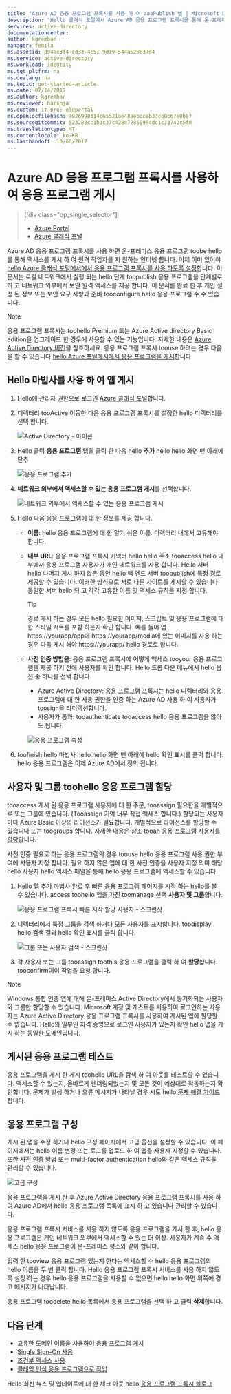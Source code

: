 ```yaml
---
title: "Azure AD 응용 프로그램 프록시를 사용 하 여 aaaPublish 앱 | Microsoft Docs"
description: "Hello 클래식 포털에서 Azure AD 응용 프로그램 프록시를 통해 온-프레미스 응용 프로그램 toohello 클라우드를 게시 합니다."
services: active-directory
documentationcenter: 
author: kgremban
manager: femila
ms.assetid: d94ac3f4-cd33-4c51-9d19-544a528637d4
ms.service: active-directory
ms.workload: identity
ms.tgt_pltfrm: na
ms.devlang: na
ms.topic: get-started-article
ms.date: 07/14/2017
ms.author: kgremban
ms.reviewer: harshja
ms.custom: it-pro; oldportal
ms.openlocfilehash: 7926998314c65521ae48aebcceb33cb0c67e0b87
ms.sourcegitcommit: 523283cc1b3c37c428e77850964dc1c33742c5f0
ms.translationtype: MT
ms.contentlocale: ko-KR
ms.lasthandoff: 10/06/2017
---
```

# <a name="publish-applications-using-azure-ad-application-proxy"></a>Azure AD 응용 프로그램 프록시를 사용하여 응용 프로그램 게시

> [!div class="op_single_selector"]
> * [Azure Portal](application-proxy-publish-azure-portal.md)
> * [Azure 클래식 포털](active-directory-application-proxy-publish.md)

Azure AD 응용 프로그램 프록시를 사용 하면 온-프레미스 응용 프로그램 toobe hello를 통해 액세스를 게시 하 여 원격 작업자를 지 원하는 인터넷 합니다. 이제 이미 있어야 [hello Azure 클래식 포털에서에서 응용 프로그램 프록시를 사용 하도록 설정](active-directory-application-proxy-enable.md)합니다. 이 문서는 로컬 네트워크에서 실행 되는 hello 단계 toopublish 응용 프로그램을 단계별로 하 고 네트워크 외부에서 보안 원격 액세스를 제공 합니다. 이 문서를 완료 한 후 개인 설정 된 정보 또는 보안 요구 사항과 준비 tooconfigure hello 응용 프로그램 수 수 있습니다.

> [!NOTE]
> 응용 프로그램 프록시는 toohello Premium 또는 Azure Active directory Basic edition을 업그레이드 한 경우에 사용할 수 있는 기능입니다. 자세한 내용은 [Azure Active Directory 버전](active-directory-editions.md)을 참조하세요. 응용 프로그램 프록시 toouse 하려는 경우 다음을 할 수 있습니다 [hello Azure 포털에서에서 응용 프로그램을 게시](application-proxy-publish-azure-portal.md)합니다.

## <a name="publish-an-app-using-hello-wizard"></a>Hello 마법사를 사용 하 여 앱 게시
1. Hello에 관리자 권한으로 로그인 [Azure 클래식 포털](https://manage.windowsazure.com/)합니다.
2. 디렉터리 tooActive 이동한 다음 응용 프로그램 프록시를 설정한 hello 디렉터리를 선택 합니다.
   
    ![Active Directory - 아이콘](./media/active-directory-application-proxy-publish/ad_icon.png)
3. Hello 클릭 **응용 프로그램** 탭을 클릭 한 다음 hello **추가** hello hello 화면 맨 아래에 단추
   
    ![응용 프로그램 추가](./media/active-directory-application-proxy-publish/aad_appproxy_selectdirectory.png)
4. **네트워크 외부에서 액세스할 수 있는 응용 프로그램 게시**를 선택합니다.
   
    ![네트워크 외부에서 액세스할 수 있는 응용 프로그램 게시](./media/active-directory-application-proxy-publish/aad_appproxy_addapp.png)
5. Hello 다음 응용 프로그램에 대 한 정보를 제공 합니다.
   
   * **이름**: hello 응용 프로그램에 대 한 알기 쉬운 이름. 디렉터리 내에서 고유해야 합니다.
   * **내부 URL**: 응용 프로그램 프록시 커넥터 hello hello 주소 tooaccess hello 내부에서 응용 프로그램 사용자가 개인 네트워크를 사용 합니다. Hello 서버 hello 나머지 게시 하지 않은 동안 hello 백 엔드 서버 toopublish에 특정 경로 제공할 수 있습니다. 이러한 방식으로 서로 다른 사이트를 게시할 수 있습니다 동일한 서버 hello 되 고 각각 고유한 이름 및 액세스 규칙을 지정 합니다.
     
     > [!TIP]
     > 경로 게시 하는 경우 모든 hello 필요한 이미지, 스크립트 및 응용 프로그램에 대 한 스타일 시트를 포함 하는지 확인 합니다. 예를 들어 앱 https://yourapp/app에 https://yourapp/media에 있는 이미지를 사용 하는 경우 다음 게시 해야 https://yourapp/ hello 경로로 합니다.
     > 
     > 
   * **사전 인증 방법을**: 응용 프로그램 프록시에 어떻게 액세스 tooyour 응용 프로그램을 제공 하기 전에 사용자를 확인 합니다. Hello 드롭 다운 메뉴에서 hello 옵션 중 하나를 선택 합니다.
     
     * Azure Active Directory: 응용 프로그램 프록시는 hello 디렉터리와 응용 프로그램에 대 한 사용 권한을 인증 하는 Azure AD 사용 하 여 사용자가 toosign을 리디렉션합니다.
     * 사용자가 통과: tooauthenticate tooaccess hello 응용 프로그램을 않아도 됩니다.
     
     ![응용 프로그램 속성](./media/active-directory-application-proxy-publish/aad_appproxy_appproperties.png)  
6. toofinish hello 마법사 hello hello 화면 맨 아래에 hello 확인 표시를 클릭 합니다. hello 응용 프로그램은 이제 Azure AD에서 정의 됩니다.

## <a name="assign-users-and-groups-toohello-application"></a>사용자 및 그룹 toohello 응용 프로그램 할당
tooaccess 게시 된 응용 프로그램 사용자에 대 한 주문, tooassign 필요한을 개별적으로 또는 그룹에 있습니다. (Tooassign 기억 너무 직접 액세스 합니다.) 할당되는 사용자마다 Azure Basic 이상의 라이선스가 필요합니다. 개별적으로 라이선스를 할당할 수 있습니다 또는 toogroups 합니다. 자세한 내용은 참조 [tooan 응용 프로그램 사용자를 할당](active-directory-applications-guiding-developers-assigning-users.md)합니다. 

사전 인증 필요로 하는 응용 프로그램의 경우 toouse hello 응용 프로그램 사용 권한 부여에 사용자 지정 합니다. 필요 하지 않은 앱에 대 한 사전 인증을 사용자 지정 의미 해당 hello 사용자 hello 액세스 패널을 통해 hello 응용 프로그램에 액세스할 수 있습니다.

1. Hello 앱 추가 마법사 완료 후 빠른 응용 프로그램 페이지를 시작 하는 hello를 볼 수 있습니다. access toohello 앱을 가진 toomanage 선택 **사용자 및 그룹**합니다.
   
    ![응용 프로그램 프록시 빠른 시작 할당 사용자 - 스크린샷](./media/active-directory-application-proxy-publish/aad_appproxy_usersgroups.png)
2. 디렉터리에서 특정 그룹을 검색 하거나 모든 사용자를 표시합니다. toodisplay hello 검색 결과 hello 확인 표시를 클릭 합니다.
   
      ![그룹 또는 사용자 검색 - 스크린샷](./media/active-directory-application-proxy-publish/aad_appproxy_search.png)
3. 각 사용자 또는 그룹 tooassign toothis 응용 프로그램을 클릭 하 여 **할당**합니다. tooconfirm이이 작업을 요청 합니다.

> [!NOTE]
> Windows 통합 인증 앱에 대해 온-프레미스 Active Directory에서 동기화되는 사용자와 그룹만 할당할 수 있습니다. Microsoft 계정 및 게스트를 사용하여 로그인하는 사용자는 Azure Active Directory 응용 프로그램 프록시를 사용하여 게시된 앱에 할당할 수 없습니다. Hello의 일부인 자격 증명으로 로그인 사용자가 있는지 확인 hello 앱을 게시 하는 동일한 도메인입니다.
> 
> 

## <a name="test-your-published-application"></a>게시된 응용 프로그램 테스트
응용 프로그램을 게시 한 게시 toohello URL을 탐색 하 여 아웃를 테스트할 수 있습니다. 액세스할 수 있는지, 올바르게 렌더링되었는지 및 모든 것이 예상대로 작동하는지 확인합니다. 문제가 발생 하거나 오류 메시지가 나타날 경우 시도 hello [문제 해결 가이드](active-directory-application-proxy-troubleshoot.md)합니다.

## <a name="configure-your-application"></a>응용 프로그램 구성
게시 된 앱을 수정 하거나 hello 구성 페이지에서 고급 옵션을 설정할 수 있습니다. 이 페이지에서는 hello 이름 변경 또는 로고를 업로드 하 여 앱을 사용자 지정할 수 있습니다. 또한 사전 인증 방법 또는 multi-factor authentication hello와 같은 액세스 규칙을 관리할 수 있습니다.

![고급 구성](./media/active-directory-application-proxy-publish/aad_appproxy_configure.png)

응용 프로그램을 게시 한 후 Azure Active Directory 응용 프로그램 프록시를 사용 하 여 Azure AD에서 hello 응용 프로그램 목록에 표시 하 고 있습니다 관리할 수 있습니다.

응용 프로그램 프록시 서비스를 사용 하지 않도록 응용 프로그램을 게시 한 후, hello 응용 프로그램은 개인 네트워크 외부에서 액세스할 수 있는 더 이상. 사용자가 계속 수 액세스 hello 응용 프로그램이 온-프레미스 평소와 같이 합니다.

입력 한 tooview 응용 프로그램 있는지 한다는 액세스할 수 hello 응용 프로그램의 hello 이름을 두 번 클릭 합니다. Hello 응용 프로그램 프록시 서비스를 사용 하지 않도록 설정 하는 경우 hello 응용 프로그램을 사용할 수 없으면 hello hello 화면 위쪽에 경고 메시지가 나타납니다.

응용 프로그램 toodelete hello 목록에서 응용 프로그램을 선택 하 고 클릭 **삭제**합니다.

## <a name="next-steps"></a>다음 단계
* [고유한 도메인 이름을 사용하여 응용 프로그램 게시](active-directory-application-proxy-custom-domains.md)
* [Single Sign-On 사용](active-directory-application-proxy-sso-using-kcd.md)
* [조건부 액세스 사용](active-directory-application-proxy-conditional-access.md)
* [클레임 인식 응용 프로그램으로 작업](active-directory-application-proxy-claims-aware-apps.md)

Hello 최신 뉴스 및 업데이트에 대 한 체크 아웃 hello [응용 프로그램 프록시 블로그](http://blogs.technet.com/b/applicationproxyblog/)

